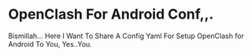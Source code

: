 # OpenClash For Android Conf,,.
Bismillah...
Here I Want To Share A Config Yaml For Setup OpenClash for Android To You, Yes..You.